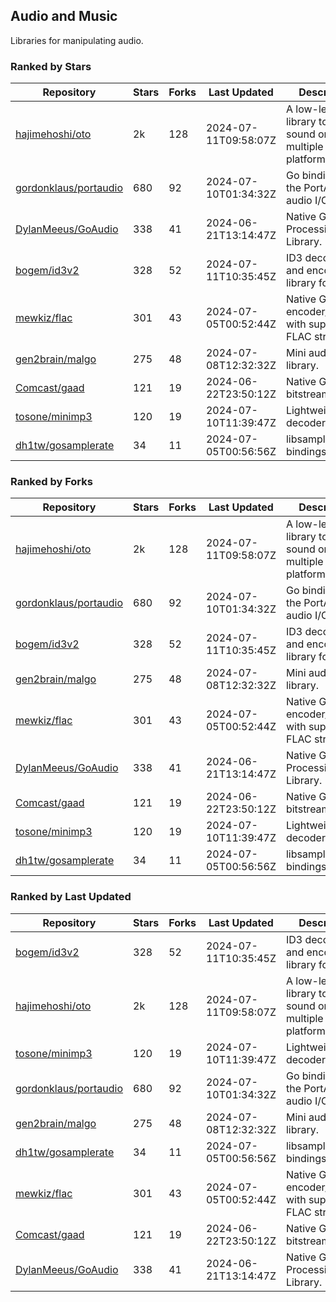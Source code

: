 ## Audio and Music

Libraries for manipulating audio.

### Ranked by Stars

| Repository | Stars | Forks | Last Updated | Description | 
|------------|-------|-------|--------------|-------------|
| [hajimehoshi/oto](https://github.com/hajimehoshi/oto) | 2k | 128 | 2024-07-11T09:58:07Z |  A low-level library to play sound on multiple platforms. |
| [gordonklaus/portaudio](https://github.com/gordonklaus/portaudio) | 680 | 92 | 2024-07-10T01:34:32Z |  Go bindings for the PortAudio audio I/O library. |
| [DylanMeeus/GoAudio](https://github.com/DylanMeeus/GoAudio) | 338 | 41 | 2024-06-21T13:14:47Z |  Native Go Audio Processing Library. |
| [bogem/id3v2](https://github.com/bogem/id3v2) | 328 | 52 | 2024-07-11T10:35:45Z |  ID3 decoding and encoding library for Go. |
| [mewkiz/flac](https://github.com/mewkiz/flac) | 301 | 43 | 2024-07-05T00:52:44Z |  Native Go FLAC encoder/decoder with support for FLAC streams. |
| [gen2brain/malgo](https://github.com/gen2brain/malgo) | 275 | 48 | 2024-07-08T12:32:32Z |  Mini audio library. |
| [Comcast/gaad](https://github.com/Comcast/gaad) | 121 | 19 | 2024-06-22T23:50:12Z |  Native Go AAC bitstream parser. |
| [tosone/minimp3](https://github.com/tosone/minimp3) | 120 | 19 | 2024-07-10T11:39:47Z |  Lightweight MP3 decoder library. |
| [dh1tw/gosamplerate](https://github.com/dh1tw/gosamplerate) | 34 | 11 | 2024-07-05T00:56:56Z |  libsamplerate bindings for go. |

### Ranked by Forks

| Repository | Stars | Forks | Last Updated | Description | 
|------------|-------|-------|--------------|-------------|
| [hajimehoshi/oto](https://github.com/hajimehoshi/oto) | 2k | 128 | 2024-07-11T09:58:07Z |  A low-level library to play sound on multiple platforms. |
| [gordonklaus/portaudio](https://github.com/gordonklaus/portaudio) | 680 | 92 | 2024-07-10T01:34:32Z |  Go bindings for the PortAudio audio I/O library. |
| [bogem/id3v2](https://github.com/bogem/id3v2) | 328 | 52 | 2024-07-11T10:35:45Z |  ID3 decoding and encoding library for Go. |
| [gen2brain/malgo](https://github.com/gen2brain/malgo) | 275 | 48 | 2024-07-08T12:32:32Z |  Mini audio library. |
| [mewkiz/flac](https://github.com/mewkiz/flac) | 301 | 43 | 2024-07-05T00:52:44Z |  Native Go FLAC encoder/decoder with support for FLAC streams. |
| [DylanMeeus/GoAudio](https://github.com/DylanMeeus/GoAudio) | 338 | 41 | 2024-06-21T13:14:47Z |  Native Go Audio Processing Library. |
| [Comcast/gaad](https://github.com/Comcast/gaad) | 121 | 19 | 2024-06-22T23:50:12Z |  Native Go AAC bitstream parser. |
| [tosone/minimp3](https://github.com/tosone/minimp3) | 120 | 19 | 2024-07-10T11:39:47Z |  Lightweight MP3 decoder library. |
| [dh1tw/gosamplerate](https://github.com/dh1tw/gosamplerate) | 34 | 11 | 2024-07-05T00:56:56Z |  libsamplerate bindings for go. |

### Ranked by Last Updated

| Repository | Stars | Forks | Last Updated | Description | 
|------------|-------|-------|--------------|-------------|
| [bogem/id3v2](https://github.com/bogem/id3v2) | 328 | 52 | 2024-07-11T10:35:45Z |  ID3 decoding and encoding library for Go. |
| [hajimehoshi/oto](https://github.com/hajimehoshi/oto) | 2k | 128 | 2024-07-11T09:58:07Z |  A low-level library to play sound on multiple platforms. |
| [tosone/minimp3](https://github.com/tosone/minimp3) | 120 | 19 | 2024-07-10T11:39:47Z |  Lightweight MP3 decoder library. |
| [gordonklaus/portaudio](https://github.com/gordonklaus/portaudio) | 680 | 92 | 2024-07-10T01:34:32Z |  Go bindings for the PortAudio audio I/O library. |
| [gen2brain/malgo](https://github.com/gen2brain/malgo) | 275 | 48 | 2024-07-08T12:32:32Z |  Mini audio library. |
| [dh1tw/gosamplerate](https://github.com/dh1tw/gosamplerate) | 34 | 11 | 2024-07-05T00:56:56Z |  libsamplerate bindings for go. |
| [mewkiz/flac](https://github.com/mewkiz/flac) | 301 | 43 | 2024-07-05T00:52:44Z |  Native Go FLAC encoder/decoder with support for FLAC streams. |
| [Comcast/gaad](https://github.com/Comcast/gaad) | 121 | 19 | 2024-06-22T23:50:12Z |  Native Go AAC bitstream parser. |
| [DylanMeeus/GoAudio](https://github.com/DylanMeeus/GoAudio) | 338 | 41 | 2024-06-21T13:14:47Z |  Native Go Audio Processing Library. |

